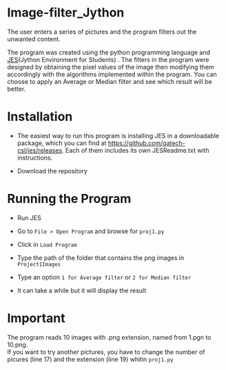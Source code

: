 # Image-filter_Jython

The user enters a series of pictures and the program filters out the unwanted content.

The program was created using the python programming language and [JES](https://github.com/gatech-csl/jes)(Jython Environment for Students) . The filters in the program were designed by obtaining the pixel values of the image then modifying them accordingly with the algorithms implemented within the program.
You can choose to apply an Average or Median filter and see which result will be better.

# Installation 

- The easiest way to run this program is installing JES in a downloadable package, which you can find at https://github.com/gatech-csl/jes/releases. Each of them includes its own JESReadme.txt with instructions.

- Download the repository

# Running the Program

- Run JES 

- Go to `File > Open Program` and browse for `proj1.py`

- Click in `Load Program`

- Type the path of the folder that contains the png images in `Project1Images`

- Type an option `1 for Average filter` or `2 for Median filter`

- It can take a while but it will display the result

# Important

The program reads 10 images with .png extension, named from 1.pgn to 10.png.   
If you want to try another pictures, you have to change the number of picures (line 17) and the extension (line 19) whitin `proj1.py`
